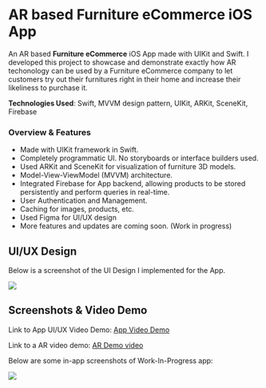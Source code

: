 # AR based Furniture eCommerce iOS App

An AR based **Furniture eCommerce** iOS App made with UIKit and Swift. I developed this project to showcase and demonstrate exactly how AR techonology can be used by a Furniture eCommerce company to let customers try out their furnitures right in their home and increase their likeliness to purchase it.

**Technologies Used**: Swift, MVVM design pattern, UIKit, ARKit, SceneKit, Firebase

### Overview & Features

- Made with UIKit framework in Swift.
- Completely programmatic UI. No storyboards or interface builders used.
- Used ARKit and SceneKit for visualization of furniture 3D models.
- Model-View-ViewModel (MVVM) architecture.
- Integrated Firebase for App backend, allowing products to be stored persistently and perform queries in real-time.
- User Authentication and Management.
- Caching for images, products, etc.
- Used Figma for UI/UX design
- More features and updates are coming soon. (Work in progress)

## UI/UX Design

Below is a screenshot of the UI Design I implemented for the App.

![](https://i.ibb.co/c8dvv4J/Screenshot-2021-04-14-at-10-09-49-AM.png)

## Screenshots & Video Demo

Link to App UI/UX Video Demo: [App Video Demo ](https://youtu.be/mXCwo7xVwU8)

Link to a AR video demo: [AR Demo video](https://youtu.be/kMHFu1VT5Xo)

Below are some in-app screenshots of Work-In-Progress app:

![](https://i.ibb.co/cwpSNmM/AR-Shot-Screenshots-PNG.png)
